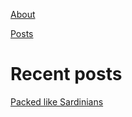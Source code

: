 
[About](about.md)

[Posts](posts.md)

# Recent posts

[Packed like Sardinians](/posts/packed_like_sardinians.md)


